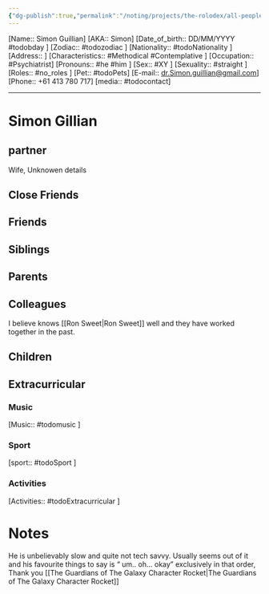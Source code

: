 ```yaml
---
{"dg-publish":true,"permalink":"/noting/projects/the-rolodex/all-people/people/simon-gillian/","dgHomeLink":true,"dgPassFrontmatter":false}
---
```


[Name:: Simon Guillian]
[AKA:: Simon]
[Date_of_birth:: DD/MM/YYYY #todobday ]
[Zodiac:: #todozodiac ]
[Nationality:: #todoNationality ]
[Address:: ]
[Characteristics::  #Methodical  #Contemplative ]
[Occupation:: #Psychiatrist]
[Pronouns:: #he #him ]
[Sex:: #XY ]
[Sexuality:: #straight ]
[Roles:: #no_roles ]
[Pet:: #todoPets]
[E-mail:: <dr.Simon.guillian@gmail.com>]
[Phone:: +61 413 780 717]
[media:: #todocontact]

---
# Simon Gillian
## partner
Wife, Unknowen details
## Close Friends
## Friends
## Siblings
## Parents
## Colleagues
I believe knows [[Ron Sweet|Ron Sweet]] well and they have worked together in the past.
## Children
## Extracurricular
### Music
[Music:: #todomusic ]
### Sport
[sport:: #todoSport ]
### Activities
[Activities:: #todoExtracurricular ]
# Notes
He is unbelievably slow and quite not tech savvy. Usually seems out of it and his favourite things to say is “ um..  oh… okay” exclusively in that order, Thank you [[The Guardians of The Galaxy Character Rocket|The Guardians of The Galaxy Character Rocket]]